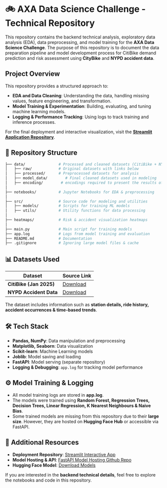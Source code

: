 # 🚲 AXA Data Science Challenge - Technical Repository

This repository contains the backend technical analysis, exploratory data analysis (EDA), data preprocessing, and model training for the **AXA Data Science Challenge**. The purpose of this repository is to document the data preparation pipeline and model development process for CitiBike demand prediction and risk assessment using **CityBike** and **NYPD accident data**.

## Project Overview

This repository provides a structured approach to:

- **EDA and Data Cleaning**: Understanding the data, handling missing values, feature engineering, and transformation.
- **Model Training & Experimentation**: Building, evaluating, and tuning machine learning models.
- **Logging & Performance Tracking**: Using logs to track training and inference processes.

For the final deployment and interactive visualization, visit the **[Streamlit Application Repository](https://citybikes-nypd-appapp.streamlit.app/)**.

## 📂 Repository Structure

```bash
├── data/               # Processed and cleaned datasets (CitiBike + NYPD)
│   ├── raw/            # Original datasets with links below
│   ├── processed/      # Preprocessed datasets for analysis
│   ├── model_data/        # Final cleaned datasets used in modeling
│   ├── encoding/        # encodings required to present the results of model prediction
│
├── notebooks/          # Jupyter Notebooks for EDA & preprocessing
│
├── src/                # Source code for modeling and utilities
│   ├── models/         # Scripts for training ML models
│   ├── utils/          # Utility functions for data processing
│
├── heatmaps/           # Risk & accident visualization heatmaps
│
├── main.py             # Main script for training models
├── app.log             # Logs from model training and evaluation
├── README.md           # Documentation
├── .gitignore          # Ignoring large model files & cache
```

## 📊 Datasets Used

| Dataset    | Source Link |
|------------|------------|
| **CitiBike (Jan 2025)** | [Download](https://s3.amazonaws.com/tripdata/index.html) |
| **NYPD Accident Data**  | [Download](https://data.cityofnewyork.us/Public-Safety/Motor-Vehicle-Collisions-Crashes/h9gi-nx95/about_data) |

The dataset includes information such as **station details, ride history, accident occurrences & time-based trends**.


## 🛠️ Tech Stack

- **Pandas, NumPy**: Data manipulation and preprocessing
- **Matplotlib, Seaborn**: Data visualization
- **Scikit-learn**: Machine Learning models
- **Joblib**: Model saving and loading
- **FastAPI**: Model serving (separate repository)
- **Logging & Debugging**: `app.log` for tracking model performance

## ⚙️ Model Training & Logging

- All model training logs are stored in **app.log**.
- The models were trained using **Random Forest, Regression Trees, Decision Trees, Linear Regression, K Nearest Neighbours & Naive Bias**.
- Some trained models are missing from this repository due to their **large size**. However, they are hosted on **Hugging Face Hub** or accessible via FastAPI.

## 📂 Additional Resources

- **Deployment Repository**: [Streamlit Interactive App](https://citybikes-nypd-appapp.streamlit.app/)
- **Model Hosting & API**: [FastAPI Model Hosting Github Repo](https://github.com/Shashankhmg/Fastapi-Citybike-Demand-Forecast)
- **Hugging Face Model**: [Download Models]([<huggingface-model-link>](https://huggingface.co/Shashankhmg/citybike-demnd-prediction))

If you are interested in the **backend technical details**, feel free to explore the notebooks and code in this repository. 
